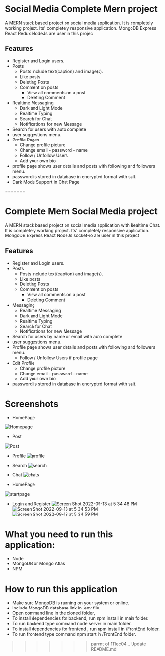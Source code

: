 

# Social Media Complete Mern project

A MERN stack based project on social media application. It is completely working project. Its' completely responsive application. MongoDB Express React Redux NodeJs are user in this projec



## Features

- Register and Login users.
- Posts
  - Posts include text(caption) and image(s).
  - Like posts
  - Deleting Posts
  - Comment on posts
     - View all comments on a post
     - Deleting Comment
- Realtime Messaging 
   - Dark and Light Mode
   - Realtime Typing
   - Search for Chat
   - Notifications for new Message
- Search for users with auto complete
- user suggestions menu.
- Profile Pages
  - Change profile picture
  - Change email - password - name
  - Follow / Unfollow Users
  - Add your own bio
- profile page shows user details and posts with following and followers menu.
- password is stored in database in encrypted format with salt.
- Dark Mode Support in Chat Page
 

=======

# Complete Mern Social Media project

A MERN stack based project on social media application with Realtime Chat. It is completely working project. Its' completely responsive application. MongoDB Express React NodeJs socket-io are user in this project



## Features

- Register and Login users.
- Posts
  - Posts include text(caption) and image(s).
  - Like posts
  - Deleting Posts
  - Comment on posts
     - View all comments on a post
     - Deleting Comment
- Messaging 
   - Realtime Messaging
   - Dark and Light Mode
   - Realtime Typing
   - Search for Chat
   - Notifications for new Message
- Search for users by name or email with auto complete
- user suggestions menu.
- Profile page shows user details and posts with following and followers menu.
  - Follow / Unfollow Users if profile page
- Edit Profile
  - Change profile picture
  - Change email - password - name
  - Add your own bio
- password is stored in database in encrypted format with salt.
 
 # Screenshots

 - HomePage

 ![Homepage](https://github.com/Anish1008/Social-Networking-Mern/assets/89252366/4eb0056e-7f67-437c-a46c-6db4623ba485)

- Post

![Post](https://github.com/Anish1008/Social-Networking-Mern/assets/89252366/7be78456-ff12-4134-b1ad-a8c21b01debc)

- Profile
![profile](https://github.com/Anish1008/Social-Networking-Mern/assets/89252366/c09a7970-b8cf-498e-92f9-cb8142255fa4)

- Search
![search](https://github.com/Anish1008/Social-Networking-Mern/assets/89252366/25d32c4a-9e8b-47a0-89a2-746f2b17327d)

- Chat
![chats](https://github.com/Anish1008/Social-Networking-Mern/assets/89252366/b938a6af-6a89-467c-a944-1f2706f8811f)

- HomePage

![startpage](https://github.com/Anish1008/Social-Networking-Mern/assets/89252366/88d0681e-b749-4093-bea2-dd48cc803a20)


- Login and Register 
![Screen Shot 2022-09-13 at 5 34 48 PM](https://user-images.githubusercontent.com/77838959/189944829-f3f20167-1389-4526-b801-a952c28c9ce0.png)
![Screen Shot 2022-09-13 at 5 34 53 PM](https://user-images.githubusercontent.com/77838959/189944856-0d310de5-943b-41aa-9192-7cee878b42b7.png)
![Screen Shot 2022-09-13 at 5 34 59 PM](https://user-images.githubusercontent.com/77838959/189944874-3d63b0c5-3db9-4ff6-8429-143c1058fbfd.png)

# What you need to run this application:

- Node
- MongoDB or Mongo Atlas
- NPM
# How to run this application

- Make sure MongoDB is running on your system or online.
- include MongoDB database link in .env file.
- Open command line in the cloned folder,
- To install dependencies for backend, run npm install in main folder.
- To run backend type command node server in main folder.
- To install dependencies for frontend , run npm install in /FrontEnd folder.
- To run frontend type command npm start in /FrontEnd folder.
>>>>>>> parent of 111ec04... Update README.md
